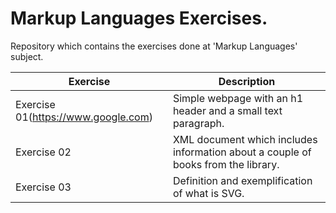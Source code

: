 # Markup Languages Exercises.
Repository which contains the exercises done at 'Markup Languages' subject.

Exercise | Description
-------- | -----------
Exercise 01(https://www.google.com)|Simple webpage with an h1 header and a small text paragraph.
Exercise 02|XML document which includes information about a couple of books from the library.
Exercise 03|Definition and exemplification of what is SVG.
